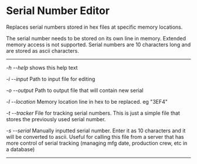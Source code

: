 # **Serial Number Editor**

Replaces serial numbers stored in hex files at specific memory locations.

The serial number needs to be stored on its own line in memory.
Extended memory access is not supported.
Serial numbers are 10 characters long and are stored as ascii characters.

***
*-h --help*
shows this help text

*-i --input*
Path to input file for editing

*-o --output*
Path to output file that will contain new serial

*-l --location*
Memory location line in hex to be replaced.
eg "3EF4"

*-t --tracker*
File for tracking serial numbers. This is just a simple file that stores the previously used serial number.

*-s --serial*
Manually inputted serial number. Enter it as 10 characters and it will be converted to ascii.
Useful for calling this file from a server that has more control of serial tracking (managing mfg date, production crew, etc in a database)
***
